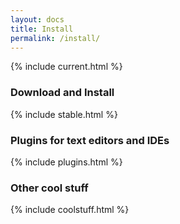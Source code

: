 ```yaml
---
layout: docs
title: Install
permalink: /install/
---
```


{% include current.html %}

<h3 id="download">Download and Install</h3>

{% include stable.html %}

<h3 id="plugins">Plugins for text editors and IDEs</h3>

{% include plugins.html %}

<h3 id="cool">Other cool stuff</h3>

{% include coolstuff.html %}